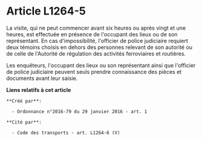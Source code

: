 # Article L1264-5

La visite, qui ne peut commencer avant six heures ou après vingt et une heures, est effectuée en présence de l'occupant des
lieux ou de son représentant. En cas d'impossibilité, l'officier de police judiciaire requiert deux témoins choisis en dehors
des personnes relevant de son autorité ou de celle de l'Autorité de régulation des activités ferroviaires et routières. 

Les enquêteurs, l'occupant des lieux ou son représentant ainsi que l'officier de police judiciaire peuvent seuls prendre
connaissance des pièces et documents avant leur saisie.

**Liens relatifs à cet article**

	**Créé par**:

	  - Ordonnance n°2016-79 du 29 janvier 2016 - art. 1

	**Cité par**:

	  - Code des transports - art. L1264-6 (V)

